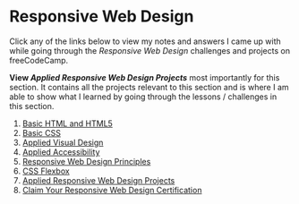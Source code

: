 # Responsive Web Design

Click any of the links below to view my notes and answers I came up with while going through the <em>Responsive Web Design</em> challenges and projects on freeCodeCamp.

<strong>View <em>Applied Responsive Web Design Projects</em></strong> most importantly for this section. It contains all the projects relevant to this section and is where I am able to show what I learned by going through the lessons / challenges in this section.

1. [Basic HTML and HTML5](https://github.com/Squibs/Beta-freeCodeCamp/blob/master/Responsive%20Web%20Design/1.%20Basic%20HTML%20and%20HTML5.md#basic-html-and-html5)
2. [Basic CSS](https://github.com/Squibs/Beta-freeCodeCamp/blob/master/Responsive%20Web%20Design/2.%20Basic%20CSS.md#basic-css)
3. [Applied Visual Design](https://github.com/Squibs/Beta-freeCodeCamp/blob/master/Responsive%20Web%20Design/3.%20Applied%20Visual%20Design.md#applied-visual-design)
4. [Applied Accessibility](https://github.com/Squibs/Beta-freeCodeCamp/blob/master/Responsive%20Web%20Design/4.%20Applied%20Accessibility.md#applied-accessibility)
5. [Responsive Web Design Principles](https://github.com/Squibs/Beta-freeCodeCamp/blob/master/Responsive%20Web%20Design/5.%20Responsive%20Web%20Design%20Principles.md#responsive-web-design-principles)
6. [CSS Flexbox](https://github.com/Squibs/Beta-freeCodeCamp/blob/master/Responsive%20Web%20Design/6.%20CSS%20Flexbox.md#css-flexbox)
7. [Applied Responsive Web Design Projects](https://github.com/Squibs/Beta-freeCodeCamp/blob/master/Responsive%20Web%20Design/7.%20Applied%20Responsive%20Web%20Design%20Projects.md#applied-responsive-web-design-projects)
8. [Claim Your Responsive Web Design Certification](https://github.com/Squibs/Beta-freeCodeCamp/blob/master/Responsive%20Web%20Design/8.%20Claim%20Your%20Responsive%20Web%20Design%20Certificate.md#claim-your-responsive-web-design-certificate)